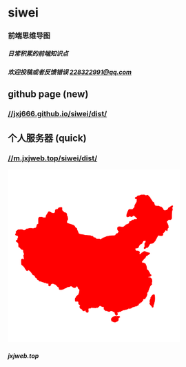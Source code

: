<!--
 * @Description: 
 * @Author: jinxiaojian
 * @Email: jinxiaojian@youxin.com
 * @Date: 2020-01-13 16:02:31
 * @LastEditTime: 2021-05-21 11:43:40
 * @LastEditors: jinxiaojian
 -->
# siwei

### 前端思维导图 

##### 日常积累的前端知识点
##### 欢迎投稿或者反馈错误  228322991@qq.com

##  github page (new)
### [//jxj666.github.io/siwei/dist/](//jxj666.github.io/siwei/dist/)
##  个人服务器 (quick)
### [//m.jxjweb.top/siwei/dist/](//m.jxjweb.top/siwei/dist/)

![china](china.svg)

#####  jxjweb.top